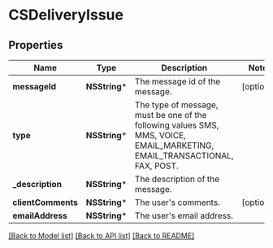 # CSDeliveryIssue

## Properties
Name | Type | Description | Notes
------------ | ------------- | ------------- | -------------
**messageId** | **NSString*** | The message id of the message. | [optional] 
**type** | **NSString*** | The type of message, must be one of the following values SMS, MMS, VOICE, EMAIL_MARKETING, EMAIL_TRANSACTIONAL, FAX, POST. | 
**_description** | **NSString*** | The description of the message. | 
**clientComments** | **NSString*** | The user&#39;s comments. | [optional] 
**emailAddress** | **NSString*** | The user&#39;s email address. | 

[[Back to Model list]](../README.md#documentation-for-models) [[Back to API list]](../README.md#documentation-for-api-endpoints) [[Back to README]](../README.md)


